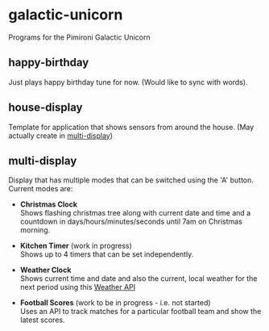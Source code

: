 # galactic-unicorn

Programs for the Pimironi Galactic Unicorn

## happy-birthday 

Just plays happy birthday tune for now. (Would like to sync with words). 

## house-display 

Template for application that shows sensors from around the house. (May actually create in [multi-display](#multi-display))

## multi-display 

Display that has multiple modes that can be switched using the 'A' button. Current modes are:

- **Christmas Clock**  
  Shows flashing christmas tree along with current date and time and a countdown in days/hours/minutes/seconds until
  7am on Christmas morning. 
  
- **Kitchen Timer** (work in progress)  
  Shows up to 4 timers that can be set independently. 
  
- **Weather Clock**  
  Shows current time and date and also the current, local weather for the next period using this [Weather API](http://weatherapi.com) 
  
- **Football Scores** (work to be in progress - i.e. not started)  
  Uses an API to track matches for a particular football team and show the latest scores. 
  



